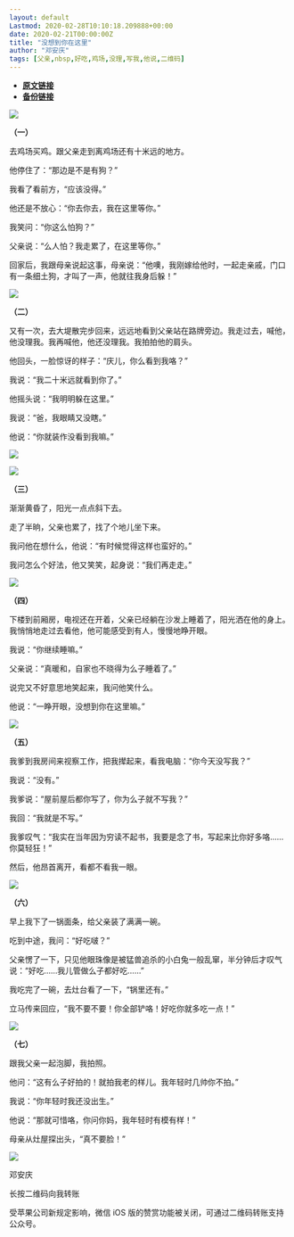 ```yaml
---
layout: default
Lastmod: 2020-02-28T10:10:18.209888+00:00
date: 2020-02-21T00:00:00Z
title: "没想到你在这里"
author: "邓安庆"
tags: [父亲,nbsp,好吃,鸡场,没理,写我,他说,二维码]
---
```


* [**原文链接**](http://mp.weixin.qq.com/s?__biz=MzA4MTA1NDU3Ng==&amp;mid=2650647473&amp;idx=1&amp;sn=c96104fc88b6238b121fb2432c27fbc9&amp;chksm=8793d5aeb0e45cb873c6b08dcb6e7fb1db02b76b36973ba116e9119c26db34150b25ceea39c8#rd)
* [**备份链接**](http://archive.ph/O0mWe)


![](/images/post/e7f5a439b4fcc64bfef80285a5bc689c.jpg)

**（一）**  

去鸡场买鸡。跟父亲走到离鸡场还有十米远的地方。

他停住了：“那边是不是有狗？”

我看了看前方，“应该没得。”

他还是不放心：“你去你去，我在这里等你。”

我笑问：“你这么怕狗？”

父亲说：“么人怕？我走累了，在这里等你。”

回家后，我跟母亲说起这事，母亲说：“他噢，我刚嫁给他时，一起走亲戚，门口有一条细土狗，才叫了一声，他就往我身后躲！”

![](/images/post/96f81c4bbc29fbf5291da4be10d4ac4c.jpg)

**（二）**

又有一次，去大堤散完步回来，远远地看到父亲站在路牌旁边。我走过去，喊他，他没理我。我再喊他，他还没理我。我拍拍他的肩头。

他回头，一脸惊讶的样子：“庆儿，你么看到我咯？”

我说：“我二十米远就看到你了。”

他摇头说：“我明明躲在这里。”

我说：“爸，我眼睛又没瞎。”

他说：“你就装作没看到我嘛。”

![](/images/post/fe704531db1eb6e0478702368df181b7.jpg)

![](/images/post/30f22a962230a3b84de74ce10c261723.jpg)

**（三）**  

渐渐黄昏了，阳光一点点斜下去。

走了半晌，父亲也累了，找了个地儿坐下来。

我问他在想什么，他说：“有时候觉得这样也蛮好的。”

我问怎么个好法，他又笑笑，起身说：“我们再走走。”

![](/images/post/fb35b309e7f7395462b7a55c48372652.jpg)

**（四）**

下楼到前厢房，电视还在开着，父亲已经躺在沙发上睡着了，阳光洒在他的身上。我悄悄地走过去看他，他可能感受到有人，慢慢地睁开眼。

我说：“你继续睡嘛。”

父亲说：“真暖和，自家也不晓得为么子睡着了。”

说完又不好意思地笑起来，我问他笑什么。

他说：“一睁开眼，没想到你在这里嘛。”

![](/images/post/d382c9d42ec4b67173ba0ced14981a1c.jpg)

**（五）**

我爹到我房间来视察工作，把我撵起来，看我电脑：“你今天没写我？”

我说：“没有。”

我爹说：“屋前屋后都你写了，你为么子就不写我？”

我回：“我就是不写。”

我爹叹气：“我实在当年因为穷读不起书，我要是念了书，写起来比你好多咯……你莫轻狂！”

然后，他昂首离开，看都不看我一眼。

![](/images/post/b3d72b33aeb9386529d68afa9326ee53.jpg)

**（六）**

早上我下了一锅面条，给父亲装了满满一碗。

吃到中途，我问：“好吃啵？”

父亲愣了一下，只见他眼珠像是被猛兽追杀的小白兔一般乱窜，半分钟后才叹气说：“好吃……我儿管做么子都好吃……”

我吃完了一碗，去灶台看了一下，“锅里还有。”

立马传来回应，“我不要不要！你全部铲咯！好吃你就多吃一点！”

![](/images/post/cd0b1e9d5024578b64ffed126a590a63.jpg)

**（七）**

跟我父亲一起泡脚，我拍照。

他问：“这有么子好拍的！就拍我老的样儿。我年轻时几帅你不拍。”

我说：“你年轻时我还没出生。”

他说：“那就可惜咯，你问你妈，我年轻时有模有样！”

母亲从灶屋探出头，“真不要脸！”

![](/images/post/934f5023588a9c1d14d320c5e8b3bdbc.jpg)

邓安庆

长按二维码向我转账

受苹果公司新规定影响，微信 iOS 版的赞赏功能被关闭，可通过二维码转账支持公众号。

